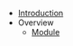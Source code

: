 <!-- docs/_sidebar.md -->

* [Introduction](/ "Documentation | Mug - Dart Backend Framework")
* Overview
	- [Module](overview/module.md)